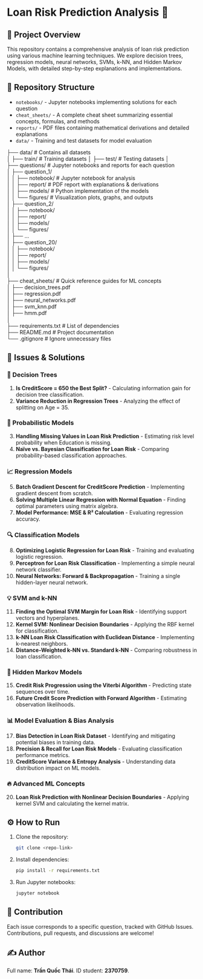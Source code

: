 # Loan Risk Prediction Analysis 🚀

## 📌 Project Overview
This repository contains a comprehensive analysis of loan risk prediction using various machine learning techniques. We explore decision trees, regression models, neural networks, SVMs, k-NN, and Hidden Markov Models, with detailed step-by-step explanations and implementations.

## 📂 Repository Structure
- `notebooks/` - Jupyter notebooks implementing solutions for each question
- `cheat_sheets/` - A complete cheat sheet summarizing essential concepts, formulas, and methods
- `reports/` - PDF files containing mathematical derivations and detailed explanations
- `data/` - Training and test datasets for model evaluation

├── data/                  # Contains all datasets  
│   ├── train/             # Training datasets
│   ├── test/              # Testing datasets
│  
├── questions/             # Jupyter notebooks and reports for each question  
│   ├── question_1/  
│   │   ├── notebook/      # Jupyter notebook for analysis  
│   │   ├── report/        # PDF report with explanations & derivations  
│   │   ├── models/        # Python implementation of the models  
│   │   └── figures/       # Visualization plots, graphs, and outputs  
│   ├── question_2/  
│   │   ├── notebook/  
│   │   ├── report/  
│   │   ├── models/  
│   │   └── figures/  
│   ├── ...  
│   ├── question_20/  
│   │   ├── notebook/  
│   │   ├── report/  
│   │   ├── models/  
│   │   └── figures/  
│  
├── cheat_sheets/          # Quick reference guides for ML concepts  
│   ├── decision_trees.pdf  
│   ├── regression.pdf  
│   ├── neural_networks.pdf  
│   ├── svm_knn.pdf  
│   ├── hmm.pdf  
│  
├── requirements.txt       # List of dependencies  
├── README.md              # Project documentation  
└── .gitignore             # Ignore unnecessary files  


## 📝 Issues & Solutions
### 🌳 Decision Trees
1. **Is CreditScore = 650 the Best Split?** - Calculating information gain for decision tree classification.
2. **Variance Reduction in Regression Trees** - Analyzing the effect of splitting on Age = 35.

### 🎲 Probabilistic Models
3. **Handling Missing Values in Loan Risk Prediction** - Estimating risk level probability when Education is missing.
4. **Naïve vs. Bayesian Classification for Loan Risk** - Comparing probability-based classification approaches.

### 📈 Regression Models
5. **Batch Gradient Descent for CreditScore Prediction** - Implementing gradient descent from scratch.
6. **Solving Multiple Linear Regression with Normal Equation** - Finding optimal parameters using matrix algebra.
7. **Model Performance: MSE & R² Calculation** - Evaluating regression accuracy.

### 🔍 Classification Models
8. **Optimizing Logistic Regression for Loan Risk** - Training and evaluating logistic regression.
9. **Perceptron for Loan Risk Classification** - Implementing a simple neural network classifier.
10. **Neural Networks: Forward & Backpropagation** - Training a single hidden-layer neural network.

### 💡 SVM and k-NN
11. **Finding the Optimal SVM Margin for Loan Risk** - Identifying support vectors and hyperplanes.
12. **Kernel SVM: Nonlinear Decision Boundaries** - Applying the RBF kernel for classification.
13. **k-NN Loan Risk Classification with Euclidean Distance** - Implementing k-nearest neighbors.
14. **Distance-Weighted k-NN vs. Standard k-NN** - Comparing robustness in loan classification.

### 🔄 Hidden Markov Models
15. **Credit Risk Progression using the Viterbi Algorithm** - Predicting state sequences over time.
16. **Future Credit Score Prediction with Forward Algorithm** - Estimating observation likelihoods.

### 📊 Model Evaluation & Bias Analysis
17. **Bias Detection in Loan Risk Dataset** - Identifying and mitigating potential biases in training data.
18. **Precision & Recall for Loan Risk Models** - Evaluating classification performance metrics.
19. **CreditScore Variance & Entropy Analysis** - Understanding data distribution impact on ML models.

### 🔥 Advanced ML Concepts
20. **Loan Risk Prediction with Nonlinear Decision Boundaries** - Applying kernel SVM and calculating the kernel matrix.

## ⚙️ How to Run
1. Clone the repository:
   ```sh
   git clone <repo-link>
   ```
2. Install dependencies:
   ```sh
   pip install -r requirements.txt
   ```
3. Run Jupyter notebooks:
   ```sh
   jupyter notebook
   ```

## 🤝 Contribution
Each issue corresponds to a specific question, tracked with GitHub Issues. Contributions, pull requests, and discussions are welcome!

## ✍️ Author
Full name: **Trần Quốc Thái**.
ID student: **2370759**.
